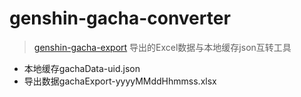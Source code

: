 # genshin-gacha-converter

> [genshin-gacha-export](https://github.com/sunfkny/genshin-gacha-export)
> 导出的Excel数据与本地缓存json互转工具   
- 本地缓存gachaData-uid.json
- 导出数据gachaExport-yyyyMMddHhmmss.xlsx